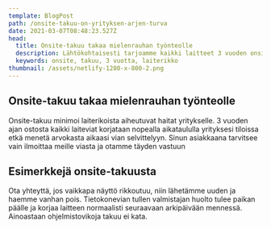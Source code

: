 ```yaml
---
template: BlogPost
path: /onsite-takuu-on-yrityksen-arjen-turva
date: 2021-03-07T08:48:23.527Z
head:
  title: Onsite-takuu takaa mielenrauhan työnteolle
  description: Lähtökohtaisesti tarjoamme kaikki laitteet 3 vuoden onsite-takuulla.
  keywords: onsite, takuu, 3 vuotta, laiterikko
thumbnail: /assets/netlify-1280-x-800-2.png
---
```

## Onsite-takuu takaa mielenrauhan työnteolle

Onsite-takuu minimoi laiterikoista aiheutuvat haitat yritykselle. 3 vuoden ajan ostosta kaikki laiteviat korjataan nopealla aikataululla yrityksesi tiloissa etkä menetä arvokasta aikaasi vian selvittelyyn. Sinun asiakkaana tarvitsee vain ilmoittaa meille viasta ja otamme täyden vastuun  

## Esimerkkejä onsite-takuusta

Ota yhteyttä, jos vaikkapa näyttö rikkoutuu, niin lähetämme uuden ja haemme vanhan pois. Tietokonevian tullen valmistajan huolto tulee paikan päälle ja korjaa laitteen normaalisti seuraavaan arkipäivään mennessä. Ainoastaan ohjelmistovikoja takuu ei kata.
